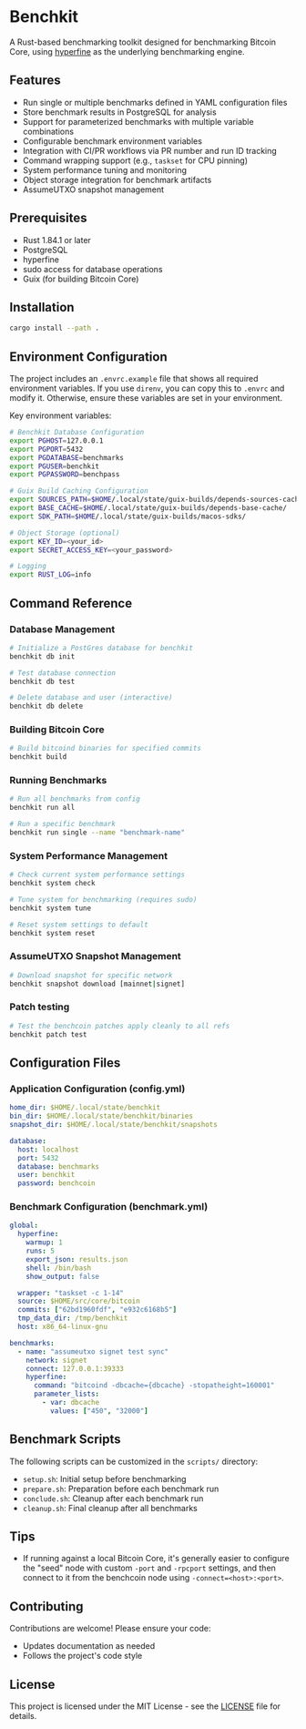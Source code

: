 # Benchkit

A Rust-based benchmarking toolkit designed for benchmarking Bitcoin Core, using [hyperfine](https://github.com/sharkdp/hyperfine) as the underlying benchmarking engine.

## Features

- Run single or multiple benchmarks defined in YAML configuration files
- Store benchmark results in PostgreSQL for analysis
- Support for parameterized benchmarks with multiple variable combinations
- Configurable benchmark environment variables
- Integration with CI/PR workflows via PR number and run ID tracking
- Command wrapping support (e.g., `taskset` for CPU pinning)
- System performance tuning and monitoring
- Object storage integration for benchmark artifacts
- AssumeUTXO snapshot management

## Prerequisites

- Rust 1.84.1 or later
- PostgreSQL
- hyperfine
- sudo access for database operations
- Guix (for building Bitcoin Core)

## Installation

```bash
cargo install --path .
```

## Environment Configuration

The project includes an `.envrc.example` file that shows all required environment variables. If you use `direnv`, you can copy this to `.envrc` and modify it. Otherwise, ensure these variables are set in your environment.

Key environment variables:

```bash
# Benchkit Database Configuration
export PGHOST=127.0.0.1
export PGPORT=5432
export PGDATABASE=benchmarks
export PGUSER=benchkit
export PGPASSWORD=benchpass

# Guix Build Caching Configuration
export SOURCES_PATH=$HOME/.local/state/guix-builds/depends-sources-cache/
export BASE_CACHE=$HOME/.local/state/guix-builds/depends-base-cache/
export SDK_PATH=$HOME/.local/state/guix-builds/macos-sdks/

# Object Storage (optional)
export KEY_ID=<your_id>
export SECRET_ACCESS_KEY=<your_password>

# Logging
export RUST_LOG=info
```

## Command Reference

### Database Management

```bash
# Initialize a PostGres database for benchkit
benchkit db init

# Test database connection
benchkit db test

# Delete database and user (interactive)
benchkit db delete
```

### Building Bitcoin Core

```bash
# Build bitcoind binaries for specified commits
benchkit build
```

### Running Benchmarks

```bash
# Run all benchmarks from config
benchkit run all

# Run a specific benchmark
benchkit run single --name "benchmark-name"
```

### System Performance Management

```bash
# Check current system performance settings
benchkit system check

# Tune system for benchmarking (requires sudo)
benchkit system tune

# Reset system settings to default
benchkit system reset
```

### AssumeUTXO Snapshot Management

```bash
# Download snapshot for specific network
benchkit snapshot download [mainnet|signet]
```

### Patch testing

```bash
# Test the benchcoin patches apply cleanly to all refs
benchkit patch test
```

## Configuration Files

### Application Configuration (config.yml)

```yaml
home_dir: $HOME/.local/state/benchkit
bin_dir: $HOME/.local/state/benchkit/binaries
snapshot_dir: $HOME/.local/state/benchkit/snapshots

database:
  host: localhost
  port: 5432
  database: benchmarks
  user: benchkit
  password: benchcoin
```

### Benchmark Configuration (benchmark.yml)

```yaml
global:
  hyperfine:
    warmup: 1
    runs: 5
    export_json: results.json
    shell: /bin/bash
    show_output: false

  wrapper: "taskset -c 1-14"
  source: $HOME/src/core/bitcoin
  commits: ["62bd1960fdf", "e932c6168b5"]
  tmp_data_dir: /tmp/benchkit
  host: x86_64-linux-gnu

benchmarks:
  - name: "assumeutxo signet test sync"
    network: signet
    connect: 127.0.0.1:39333
    hyperfine:
      command: "bitcoind -dbcache={dbcache} -stopatheight=160001"
      parameter_lists:
        - var: dbcache
          values: ["450", "32000"]
```

## Benchmark Scripts

The following scripts can be customized in the `scripts/` directory:

- `setup.sh`: Initial setup before benchmarking
- `prepare.sh`: Preparation before each benchmark run
- `conclude.sh`: Cleanup after each benchmark run
- `cleanup.sh`: Final cleanup after all benchmarks

## Tips

- If running against a local Bitcoin Core, it's generally easier to configure
  the "seed" node with custom `-port` and `-rpcport` settings, and then connect
  to it from the benchcoin node using `-connect=<host>:<port>`.

## Contributing

Contributions are welcome! Please ensure your code:
- Updates documentation as needed
- Follows the project's code style

## License

This project is licensed under the MIT License - see the [LICENSE](LICENSE) file for details.
